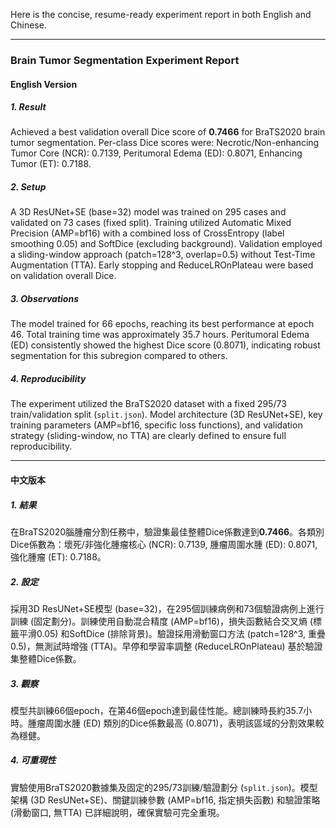 Here is the concise, resume-ready experiment report in both English and Chinese.

---

### **Brain Tumor Segmentation Experiment Report**

#### **English Version**

##### 1. Result

Achieved a best validation overall Dice score of **0.7466** for BraTS2020 brain tumor segmentation. Per-class Dice scores were: Necrotic/Non-enhancing Tumor Core (NCR): 0.7139, Peritumoral Edema (ED): 0.8071, Enhancing Tumor (ET): 0.7188.

##### 2. Setup

A 3D ResUNet+SE (base=32) model was trained on 295 cases and validated on 73 cases (fixed split). Training utilized Automatic Mixed Precision (AMP=bf16) with a combined loss of CrossEntropy (label smoothing 0.05) and SoftDice (excluding background). Validation employed a sliding-window approach (patch=128^3, overlap=0.5) without Test-Time Augmentation (TTA). Early stopping and ReduceLROnPlateau were based on validation overall Dice.

##### 3. Observations

The model trained for 66 epochs, reaching its best performance at epoch 46. Total training time was approximately 35.7 hours. Peritumoral Edema (ED) consistently showed the highest Dice score (0.8071), indicating robust segmentation for this subregion compared to others.

##### 4. Reproducibility

The experiment utilized the BraTS2020 dataset with a fixed 295/73 train/validation split (`split.json`). Model architecture (3D ResUNet+SE), key training parameters (AMP=bf16, specific loss functions), and validation strategy (sliding-window, no TTA) are clearly defined to ensure full reproducibility.

---

#### **中文版本**

##### 1. 結果

在BraTS2020腦腫瘤分割任務中，驗證集最佳整體Dice係數達到**0.7466**。各類別Dice係數為：壞死/非強化腫瘤核心 (NCR): 0.7139, 腫瘤周圍水腫 (ED): 0.8071, 強化腫瘤 (ET): 0.7188。

##### 2. 設定

採用3D ResUNet+SE模型 (base=32)，在295個訓練病例和73個驗證病例上進行訓練 (固定劃分)。訓練使用自動混合精度 (AMP=bf16)，損失函數結合交叉熵 (標籤平滑0.05) 和SoftDice (排除背景)。驗證採用滑動窗口方法 (patch=128^3, 重疊0.5)，無測試時增強 (TTA)。早停和學習率調整 (ReduceLROnPlateau) 基於驗證集整體Dice係數。

##### 3. 觀察

模型共訓練66個epoch，在第46個epoch達到最佳性能。總訓練時長約35.7小時。腫瘤周圍水腫 (ED) 類別的Dice係數最高 (0.8071)，表明該區域的分割效果較為穩健。

##### 4. 可重現性

實驗使用BraTS2020數據集及固定的295/73訓練/驗證劃分 (`split.json`)。模型架構 (3D ResUNet+SE)、關鍵訓練參數 (AMP=bf16, 指定損失函數) 和驗證策略 (滑動窗口, 無TTA) 已詳細說明，確保實驗可完全重現。